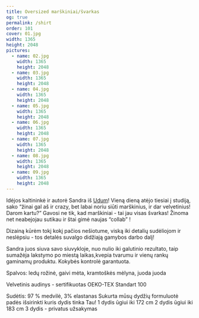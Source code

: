 ```yaml
---
title: Oversized marškiniai/švarkas
og: true
permalink: /shirt
order: 101
cover: 01.jpg
width: 1365
height: 2048
pictures:
  - name: 02.jpg
    width: 1365
    height: 2048
  - name: 03.jpg
    width: 1365
    height: 2048
  - name: 04.jpg
    width: 1365
    height: 2048
  - name: 05.jpg
    width: 1365
    height: 2048
  - name: 06.jpg
    width: 1365
    height: 2048
  - name: 07.jpg
    width: 1365
    height: 2048
  - name: 08.jpg
    width: 1365
    height: 2048
  - name: 09.jpg
    width: 1365
    height: 2048
---
```


Idėjos kaltininkė ir autorė Sandra iš [Udum](https://instagram.com/udum_bydumce)! Vieną dieną atėjo tiesiai į studiją, sako “žinai gal aš ir crazy, bet labai noriu siūti marškinius, ir dar velvetinius! Darom kartu?” Gavosi ne tik, kad marškiniai - tai jau visas švarkas!
Žinoma net neabejojau sutikau ir štai gimė naujas “collab” !

Dizainą kūrėm tokį kokį pačios nešiotume, viską iki detalių sudėliojom ir neslėpsiu - tos detalės suvalgo didžiają gamybos darbo dalį!

Sandra juos siuva savo siuvykloje, nuo nulio iki galutinio rezultato, taip sumažėja lakstymo po miestą laikas,kvepia tvarumu ir vienų rankų gaminamų produktu. Kokybės kontrolė garantuota.

Spalvos: ledų rožinė, gaivi mėta, kramtoškės mėlyna, juoda juoda

Velvetinis audinys - sertifikuotas OEKO-TEX Standart 100

Sudėtis: 97 % medvilė, 3% elastanas
Sukurta mūsų dydžių formuluotė padės išsirinkti kuris dydis tinka Tau!
1 dydis ūgiui iki 172 cm
2 dydis ūgiui iki 183 cm
3 dydis - privatus užsakymas
